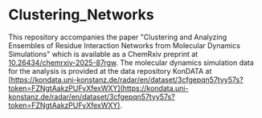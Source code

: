 # Clustering_Networks

This repository accompanies the paper "Clustering and Analyzing Ensembles of Residue Interaction Networks from Molecular Dynamics Simulations" which is available as a ChemRxiv preprint at [10.26434/chemrxiv-2025-87rgw](10.26434/chemrxiv-2025-87rgw). 
The molecular dynamics simulation data for the analysis is provided at the data repository KonDATA at [https://kondata.uni-konstanz.de/radar/en/dataset/3cfgepqn57tyy57s?token=FZNgtAakzPUFyXfexWXY](https://kondata.uni-konstanz.de/radar/en/dataset/3cfgepqn57tyy57s?token=FZNgtAakzPUFyXfexWXY).  
